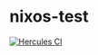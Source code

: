 # nixos-test

[![Hercules CI](https://hercules-ci.com/api/v1/site/github/account/beeman/project/nixos-test/badge)](https://hercules-ci.com/github/beeman/nixos-test/status)
